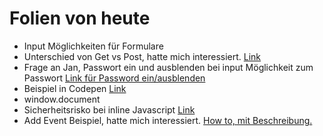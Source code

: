 # Folien von heute

- Input Möglichkeiten für Formulare
- Unterschied von Get vs Post, hatte mich interessiert. [Link](https://www.w3schools.com/tags/ref_httpmethods.asp)
- Frage an Jan, Passwort ein und ausblenden bei input Möglichkeit zum Passwort [Link  für Password ein/ausblenden](https://www.w3schools.com/howto/howto_js_toggle_password.asp)
- Beispiel in Codepen [Link](https://codepen.io/janDo-dev/pen/QWgJmrm)
- window.document
- Sicherheitsrisko bei inline Javascript [Link](https://www.hosteurope.de/blog/was-macht-inline-javascript-so-gefaehrlich/)
- Add Event Beispiel, hatte mich interessiert. [How to, mit Beschreibung.](https://www.javascript-kurs.de/javascript-addEventListener.htm)
